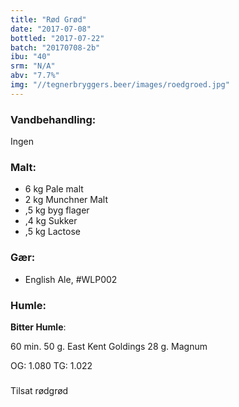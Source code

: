 ```yaml
---
title: "Rød Grød"
date: "2017-07-08"
bottled: "2017-07-22"
batch: "20170708-2b"
ibu: "40"
srm: "N/A"
abv: "7.7%"
img: "//tegnerbryggers.beer/images/roedgroed.jpg"
---
```


### Vandbehandling:

Ingen

### Malt:

* 6 kg Pale malt
* 2 kg Munchner Malt
* ,5 kg byg flager
* ,4 kg Sukker
* ,5 kg Lactose

### Gær:

* English Ale, #WLP002

### Humle:

**Bitter Humle**:

60 min.
50 g. East Kent Goldings
28 g. Magnum

OG: 1.080
TG: 1.022

###

Tilsat rødgrød

